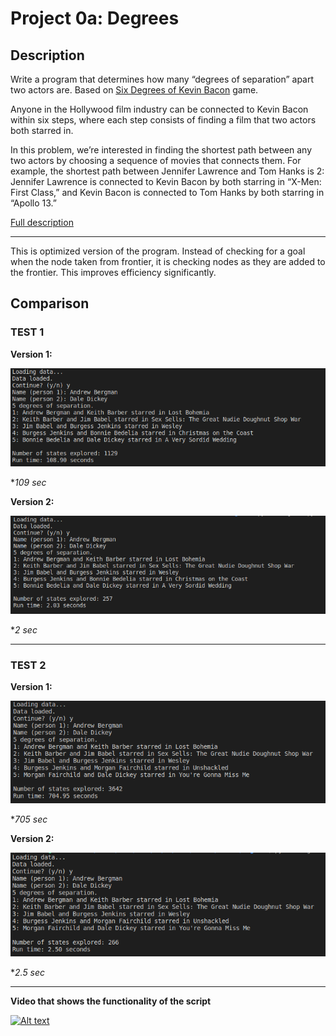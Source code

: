 # Project 0a: Degrees

## Description

Write a program that determines how many “degrees of separation” apart two actors are.  Based on [Six Degrees of Kevin Bacon](https://en.wikipedia.org/wiki/Six_Degrees_of_Kevin_Bacon) game.

Anyone in the Hollywood film industry can be connected to Kevin Bacon within six steps, where each step consists of finding a film that two actors both starred in.

In this problem, we’re interested in finding the shortest path between any two actors by choosing a sequence of movies that connects them. For example, the shortest path between Jennifer Lawrence and Tom Hanks is 2: Jennifer Lawrence is connected to Kevin Bacon by both starring in “X-Men: First Class,” and Kevin Bacon is connected to Tom Hanks by both starring in “Apollo 13.”

[Full description](https://cs50.harvard.edu/ai/projects/0/degrees/)

***

This is optimized version of the program. Instead of checking for a goal when the
node taken from frontier, it is checking nodes as they are added to the frontier. This improves efficiency significantly.


## Comparison

### TEST 1

**Version 1:**

![version1](https://raw.githubusercontent.com/akovalyo/CS50AI/master/week00/degrees/scr/scr_1.png)

**109 sec*

**Version 2:**

![version1](https://raw.githubusercontent.com/akovalyo/CS50AI/master/week00/degrees/scr/scr_1o.png)

**2 sec*

***

### TEST 2

**Version 1:**

![version2](https://raw.githubusercontent.com/akovalyo/CS50AI/master/week00/degrees/scr/scr_2.png)

**705 sec*

**Version 2:**

![version2](https://raw.githubusercontent.com/akovalyo/CS50AI/master/week00/degrees/scr/scr_2o.png)

**2.5 sec*


***

**Video that shows the functionality of the script**

[![Alt text](https://img.youtube.com/vi/QAjBharpQgU/0.jpg)](https://www.youtube.com/watch?v=QAjBharpQgU)